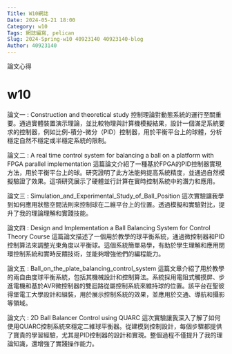 ```yaml
---
Title: W10網誌
Date: 2024-05-21 18:00
Category: w10
Tags: 網誌編寫, pelican
Slug: 2024-Spring-w10 40923140 40923140-blog 
Author: 40923140
---
```


論文心得

<!-- PELICAN_END_SUMMARY -->

# w10
論文一 : Construction and theoretical study
控制理論對動態系統的運行至關重要。通過實體裝置演示理論，並比較物理與計算機模擬結果，設計一個滿足系統要求的控制器，例如比例-積分-微分（PID）控制器，用於平衡平台上的球體，分析穩定自然不穩定或半穩定系統的限制。

論文二 : A real time control system for balancing a ball on a platform with FPGA parallel implementation
這篇論文介紹了一種基於FPGA的PID控制器實現方法，用於平衡平台上的球。研究證明了此方法能夠提高系統精度，並通過自然模擬驗證了效果。這項研究展示了硬體並行計算在實時控制系統中的潛力和應用。

論文三 : Simulation_and_Experimental_Study_of_Ball_Position
這次實驗讓我學到如何應用狀態空間法則來控制球在二維平台上的位置。透過模擬和實驗對比，提升了我的理論理解和實踐技能。

論文四 : Design and Implementation a Ball Balancing System for Control Theory Course
這篇論文描述了一個用於教學的球平衡系統，通過微控制器和PID控制算法來調整光束角度以平衡球。這個系統簡單易學，有助於學生理解和應用閉環控制系統和實時反饋技術，並能夠增強他們的編程能力。

論文五 : Ball_on_the_plate_balancing_control_system
這篇文章介紹了用於教學的兩自由度球平衡系統，包括其機械設計和控制算法。系統採用電阻式觸摸屏、步進電機和基於AVR微控制器的雙迴路從屬控制系統來維持球的位置。該平台在聖彼得堡電工大學設計和組裝，用於展示控制系統的效果，並應用於交通、導航和攝影等領域。


論文六 : 2D Ball Balancer Control using QUARC
這次實驗讓我深入了解了如何使用QUARC控制系統來穩定二維球平衡器。從建模到控制設計，每個步驟都提供了寶貴的學習經驗，尤其是PID控制器的設計和實現。整個過程不僅提升了我的理論知識，還增強了實踐操作能力。


